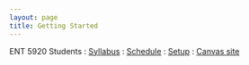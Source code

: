 ```yaml
---
layout: page
title: Getting Started
---
```


ENT 5920 Students
: <a href="{{ site.baseurl}}/syllabus">
  <i class="fa fa-file-text-o fa-fw"></i> Syllabus</a>
: <a href="{{ site.baseurl}}/schedule">
  <i class="fa fa-calendar fa-fw"></i> Schedule</a>
: <a href="{{ site.baseurl}}/computer-setup">
  <i class="fa fa-download fa-fw"></i> Setup</a>
: <a href="https://canvas.umn.edu/courses/37991">
  <i class="fa fa-folder-o fa-fw"></i> Canvas site</a>
  
